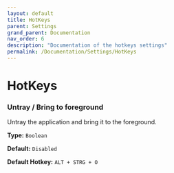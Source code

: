 ```yaml
---
layout: default
title: HotKeys
parent: Settings
grand_parent: Documentation
nav_order: 6
description: "Documentation of the hotkeys settings"
permalink: /Documentation/Settings/HotKeys
---
```


# HotKeys

### Untray / Bring to foreground

Untray the application and bring it to the foreground.

**Type:** `Boolean`

**Default:** `Disabled`

**Default Hotkey:** `ALT + STRG + O`
